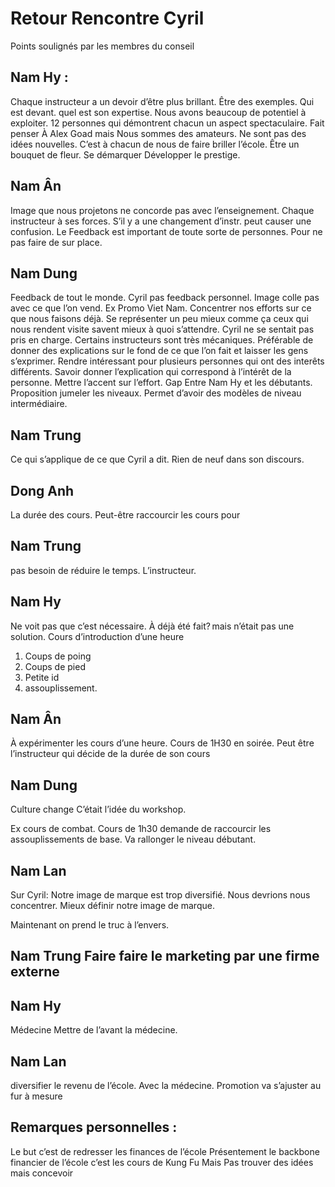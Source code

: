 # Retour Rencontre Cyril

Points soulignés par les membres du conseil

## Nam Hy :

Chaque instructeur a un devoir d’être plus brillant. Être des exemples. Qui est devant. quel est son expertise. 
Nous avons beaucoup de potentiel à exploiter. 
12 personnes qui démontrent chacun un aspect spectaculaire.
Fait penser À Alex Goad mais Nous sommes des amateurs. Ne sont pas des idées nouvelles. 
C’est à chacun de nous de faire briller l’école. Être un bouquet de fleur. Se démarquer
Développer le prestige. 

## Nam Ân

Image que nous projetons ne concorde pas avec l’enseignement. Chaque instructeur à ses forces. S’il y a une changement d’instr. peut causer une confusion. 
Le Feedback est important de toute sorte de personnes. Pour ne pas faire de sur place.

## Nam Dung

Feedback de tout le monde. Cyril pas feedback personnel. 
Image colle pas avec ce que l’on vend. Ex Promo Viet Nam. Concentrer nos efforts sur ce que nous faisons déjà. Se représenter un peu mieux comme ça ceux qui nous rendent visite savent mieux à quoi s’attendre.
Cyril ne se sentait pas pris en charge. 
Certains instructeurs sont très mécaniques. 
Préférable de donner des explications sur le fond de ce que l’on fait et laisser les gens s’exprimer.
Rendre intéressant pour plusieurs personnes qui ont des interêts différents. Savoir donner l’explication qui correspond à l’intérêt de la personne.
Mettre l’accent sur l’effort.
Gap Entre Nam Hy et les débutants. Proposition jumeler les niveaux. Permet d’avoir des modèles de niveau intermédiaire.

## Nam Trung

Ce qui s’applique de ce que Cyril a dit. Rien de neuf dans son discours.

## Dong Anh

La durée des cours. Peut-être raccourcir les cours pour 

## Nam Trung 
pas besoin de réduire le temps. L’instructeur.

## Nam Hy 
Ne voit pas que c’est nécessaire. À déjà été fait? mais n’était pas une solution.
Cours d’introduction d’une heure 
1. Coups de poing
2. Coups de pied
3. Petite id 
4. assouplissement.


## Nam Ân

À expérimenter  les cours d’une heure. 
Cours de 1H30 en soirée. Peut être l’instructeur qui décide de la durée de son cours
## Nam Dung

Culture change
C’était l’idée du workshop.

Ex cours de combat. 
Cours de 1h30 demande de raccourcir les assouplissements de base.
Va rallonger le niveau débutant.

## Nam Lan

Sur Cyril: Notre image de marque est trop diversifié. Nous devrions nous concentrer. Mieux définir notre image de marque. 

Maintenant on prend le truc à l’envers. 

## Nam Trung Faire faire le marketing par une  firme externe


## Nam Hy

Médecine Mettre de l’avant la médecine. 

## Nam Lan 

diversifier le revenu de l’école. Avec la médecine.
Promotion va s’ajuster au fur à mesure

## Remarques personnelles : 
Le but c’est de redresser les finances de l’école
Présentement le backbone financier de l’école c’est les cours de Kung Fu
Mais 
Pas trouver des idées mais concevoir
